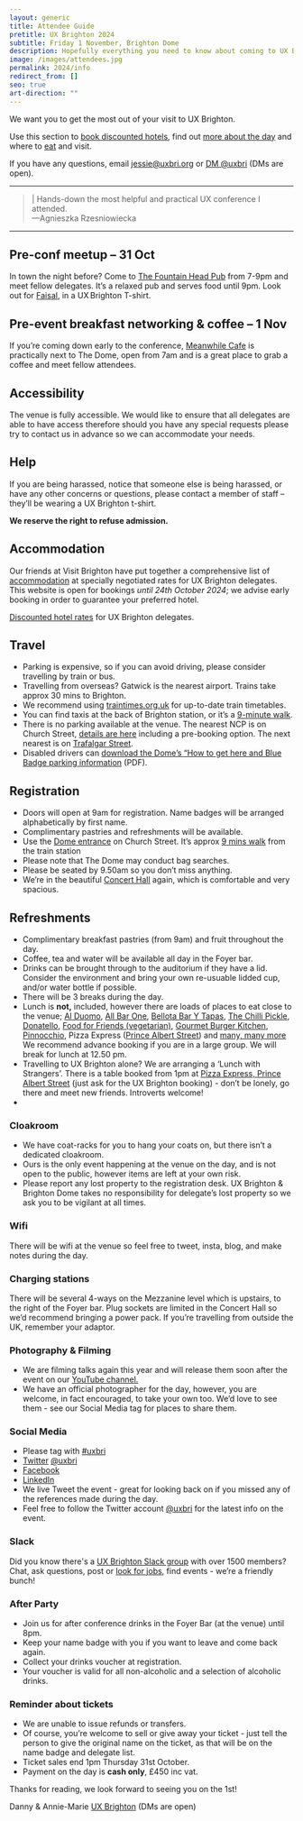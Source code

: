```yaml
---
layout: generic
title: Attendee Guide
pretitle: UX Brighton 2024
subtitle: Friday 1 November, Brighton Dome
description: Hopefully everything you need to know about coming to UX Brighton 2024.
image: /images/attendees.jpg
permalink: 2024/info
redirect_from: []
seo: true
art-direction: ""
---
```

We want you to get the most out of your visit to UX Brighton.

Use this section to [book discounted hotels](#accommodation), find out [more about the day](#registration) and where to [eat](#refreshments) and visit.

If you have any questions, email [jessie@uxbri.org](mailto:jessie@uxbri.org) or [DM @uxbri](https://twitter.com/direct_messages/create/uxbri) (DMs are open).

- - -

> \| Hands-down the most helpful and practical UX conference I attended.\
> —Agnieszka Rzesniowiecka

- - -

## Pre-conf meetup – 31 Oct

In town the night before? Come to [The Fountain Head Pub](https://www.google.co.uk/maps/place/Fountainhead/@50.8255075,-0.1373232,15z/data=!4m2!3m1!1s0x0:0x5bdeb264727a570a?sa=X&ved=1t:2428&hl=en&ictx=111) from 7-9pm and meet fellow delegates. It’s a relaxed pub and serves food until 9pm. Look out for [Faisal](https://www.linkedin.com/in/faisal-ahmed-1a8494122/), in a UX Brighton T-shirt.

## Pre-event breakfast networking & coffee – 1 Nov

If you’re coming down early to the conference, [Meanwhile Cafe](https://www.google.co.uk/maps/dir//17+Jubilee+St,+Brighton,+Brighton+and+Hove,+Brighton+BN1+1GE,+United+Kingdom/@50.8244199,-0.2088211,12z/data=!4m8!4m7!1m0!1m5!1m1!1s0x487585317bb0360b:0x8f87b4f6837e2421!2m2!1d-0.1387815!2d50.8244409?hl=en) is practically next to The Dome, open from 7am and is a great place to grab a coffee and meet fellow attendees. [](https://www.google.co.uk/maps/dir//17+Jubilee+St,+Brighton,+Brighton+and+Hove,+Brighton+BN1+1GE,+United+Kingdom/@50.8244199,-0.2088211,12z/data=!4m8!4m7!1m0!1m5!1m1!1s0x487585317bb0360b:0x8f87b4f6837e2421!2m2!1d-0.1387815!2d50.8244409?hl=en)

## Accessibility

The venue is fully accessible. We would like to ensure that all delegates are able to have access therefore should you have any special requests please try to contact us in advance so we can accommodate your needs.

## Help

If you are being harassed, notice that someone else is being harassed, or have any other concerns or questions, please contact a member of staff – they’ll be wearing a UX Brighton t-shirt.

**We reserve the right to refuse admission.**

## Accommodation

Our friends at Visit Brighton have put together a comprehensive list of [accommodation](https://book.passkey.com/go/uxbtn2024) at specially negotiated rates for UX Brighton delegates. This website is open for bookings *until 24th October 2024*; we advise early booking in order to guarantee your preferred hotel.

[Discounted hotel rates](https://book.passkey.com/go/uxbtn2024) for UX Brighton delegates.

## Travel

* Parking is expensive, so if you can avoid driving, please consider travelling by train or bus.
* Travelling from overseas? Gatwick is the nearest airport. Trains take approx 30 mins to Brighton.
* We recommend using [traintimes.org.uk](https://traintimes.org.uk/) for up-to-date train timetables.
* You can find taxis at the back of Brighton station, or it’s a [9-minute walk](https://goo.gl/maps/YigaTebcGPU2).
* There is no parking available at the venue. The nearest NCP is on Church Street, [details are here](http://www.ncp.co.uk/find-a-car-park/car-parks/brighton-theatre/) including a pre-booking option. The next nearest is on [Trafalgar Street](http://www.brighton-hove.gov.uk/content/parking-and-travel/parking/trafalgar-street-car-park).
* Disabled drivers can [download the Dome’s “How to get here and Blue Badge parking information](https://brightondome.org/files/86bed4d68bdd6ba30dd8768f7c79e8e5.pdf) (PDF).

## Registration

* Doors will open at 9am for registration. Name badges will be arranged alphabetically by first name.
* Complimentary pastries and refreshments will be available.
* Use the [Dome entrance](http://brightondome.org/your_visit/venues/corn_exchange/) on Church Street. It’s approx [9 mins walk](https://goo.gl/maps/YigaTebcGPU2) from the train station
* Please note that The Dome may conduct bag searches.
* Please be seated by 9.50am so you don’t miss anything.
* We’re in the beautiful [Concert Hall](https://brightondome.org/your_visit/venues/concert_hall/) again, which is comfortable and very spacious.

## Refreshments

* Complimentary breakfast pastries (from 9am) and fruit throughout the day.
* Coffee, tea and water will be available all day in the Foyer bar.
* Drinks can be brought through to the auditorium if they have a lid. Consider the environment and bring your own re-usuable lidded cup, and/or water bottle if possible.
* There will be 3 breaks during the day.
* Lunch is **not,** included, however there are loads of places to eat close to the venue; [Al Duomo](https://www.alduomo.co.uk/), [All Bar One](http://www.allbarone.co.uk/national-search/south-east/all-bar-one-brighton), [Bellota Bar Y Tapas](https://www.tripadvisor.co.uk/Restaurant_Review-g186273-d3815712-Reviews-Bellota-Brighton_East_Sussex_England.html), [The Chilli Pickle](http://thechillipickle.com/), [Donatello](http://www.donatello.co.uk/), [Food for Friends (vegetarian)](http://www.foodforfriends.com/), [Gourmet Burger Kitchen](http://www.gbk.co.uk/location/brighton), [Pinnocchio](http://www.pinocchio.co.uk/), Pizza Express ([](https://www.pizzaexpress.com/brighton-jubilee-street)[Prince Albert Street](https://www.pizzaexpress.com/brighton-the-lanes)) and [many, many more](https://www.tripadvisor.co.uk/Restaurants-g186273-Brighton_East_Sussex_England.html) We recommend advance booking if you are in a large group. We will break for lunch at 12.50 pm. 
* Travelling to UX Brighton alone? We are arranging a ‘Lunch with Strangers’. There is a table booked from 1pm at [Pizza Express, ](https://www.google.co.uk/maps/dir/Brighton+Dome,+Church+Street,+Brighton/Pizza+Express,+22+Prince+Albert+St,+Brighton+BN1+1HF/@50.8226763,-0.1417097,17z/data=!3m2!4b1!5s0x4875850a4b4e5e4b:0x5095532f9f6379c9!4m14!4m13!1m5!1m1!1s0x4875850a94b987c3:0x204845bd08377bb3!2m2!1d-0.1380842!2d50.8236999!1m5!1m1!1s0x4875850bb360fc61:0x2181a7ca71353726!2m2!1d-0.1405028!2d50.8211762!3e2?hl=en)[Prince Albert Street](https://www.google.co.uk/maps/dir/Brighton+Dome,+Church+Street,+Brighton/Pizza+Express,+22+Prince+Albert+St,+Brighton+BN1+1HF/@50.8226763,-0.1417097,17z/data=!3m2!4b1!5s0x4875850a4b4e5e4b:0x5095532f9f6379c9!4m14!4m13!1m5!1m1!1s0x4875850a94b987c3:0x204845bd08377bb3!2m2!1d-0.1380842!2d50.8236999!1m5!1m1!1s0x4875850bb360fc61:0x2181a7ca71353726!2m2!1d-0.1405028!2d50.8211762!3e2?hl=en)[](https://www.google.co.uk/maps/dir/Brighton+Dome,+Church+Street,+Brighton/Pizza+Express,+22+Prince+Albert+St,+Brighton+BN1+1HF/@50.8226763,-0.1417097,17z/data=!3m2!4b1!5s0x4875850a4b4e5e4b:0x5095532f9f6379c9!4m14!4m13!1m5!1m1!1s0x4875850a94b987c3:0x204845bd08377bb3!2m2!1d-0.1380842!2d50.8236999!1m5!1m1!1s0x4875850bb360fc61:0x2181a7ca71353726!2m2!1d-0.1405028!2d50.8211762!3e2?hl=en) (just ask for the UX Brighton booking) - don’t be lonely, go there and meet new friends. Introverts welcome!
*

### Cloakroom

* We have coat-racks for you to hang your coats on, but there isn’t a dedicated cloakroom.
* Ours is the only event happening at the venue on the day, and is not open to the public, however items are left at your own risk.
* Please report any lost property to the registration desk. UX Brighton & Brighton Dome takes no responsibility for delegate’s lost property so we ask you to be vigilant at all times.

### Wifi

There will be wifi at the venue so feel free to tweet, insta, blog, and make notes during the day.

### Charging stations

There will be several 4-ways on the Mezzanine level which is upstairs, to the right of the Foyer bar. Plug sockets are limited in the Concert Hall so we’d recommend bringing a power pack. If you’re travelling from outside the UK, remember your adaptor.

### Photography & Filming

* We are filming talks again this year and will release them soon after the event on our [YouTube channel.](https://www.youtube.com/channel/UC9hOYRFJn2NgV406gr9jajw)
* We have an official photographer for the day, however, you are welcome, in fact encouraged, to take your own too. We’d love to see them - see our Social Media tag for places to share them.

### Social Media

* Please tag with [\#uxbri](https://twitter.com/search?q=%23uxbri)
* [Twitter](https://twitter.com/uxbri) [@uxbri](https://twitter.com/uxbri) [](https://twitter.com/uxbri)
* [Facebook](https://www.facebook.com/uxbrighton/)
* [L﻿inkedIn](https://www.linkedin.com/company/ux-brighton/)
* We live Tweet the event - great for looking back on if you missed any of the references made during the day.
* Feel free to follow the Twitter account [@uxbri](https://twitter.com/uxbri) for the latest info on the event.

### Slack

Did you know there's a [UX Brighton Slack group](http://slack.uxbrighton.org.uk/) with over 1500 members? Chat, ask questions, post or [look for jobs](https://uxbri.slack.com/messages/C1626ASJY/), find events - we’re a friendly bunch!

### After Party

* Join us for after conference drinks in the Foyer Bar (at the venue) until 8pm.
* Keep your name badge with you if you want to leave and come back again.
* Collect your drinks voucher at registration.
* Your voucher is valid for all non-alcoholic and a selection of alcoholic drinks.

### Reminder about tickets

* We are unable to issue refunds or transfers.
* Of course, you’re welcome to sell or give away your ticket - just tell the person to give the original name on the ticket, as that will be on the name badge and delegate list.
* Ticket sales end 1pm Thursday 31st October. 
* Payment on the day is **cash only**, £450 inc vat. 

Thanks for reading, we look forward to seeing you on the 1st!

Danny & Annie-Marie [UX Brighton](https://twitter.com/uxbri) (DMs are open)
